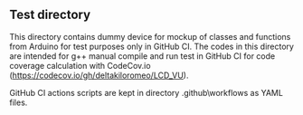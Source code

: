 ## Test directory
This directory contains dummy device for mockup of classes and functions from Arduino for test purposes only in GitHub CI.
The codes in this directory are intended for g++ manual compile and run test in GitHub CI for code coverage calculation with CodeCov.io (https://codecov.io/gh/deltakiloromeo/LCD_VU).

GitHub CI actions scripts are kept in directory .github\workflows as YAML files.